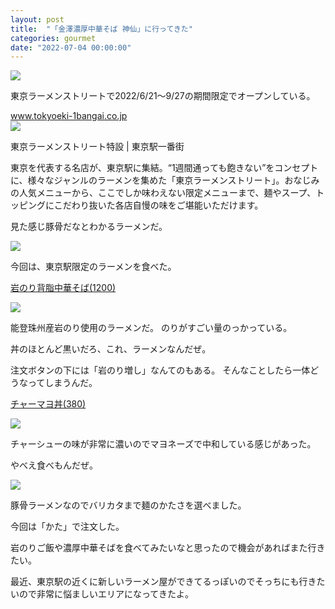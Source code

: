 ```yaml
---
layout: post
title:  "「金澤濃厚中華そば 神仙」に行ってきた"
categories: gourmet
date: "2022-07-04 00:00:00"
---
```



<div class="trim">
  <div class="trim__item">
    <a href="{{ site.url }}/assets/images/2022-07-04-report/15-39-11.png">
      <img class="one" src="{{ site.url }}/assets/thumbnail/2022-07-04-report/15-39-11.png">
    </a>
  </div>
</div>


東京ラーメンストリートで2022/6/21〜9/27の期間限定でオープンしている。


<div class="card">
  <a href="https://www.tokyoeki-1bangai.co.jp/street/ramen/"></a>
  <div class="card__header">
    <a href="https://www.tokyoeki-1bangai.co.jp/street/ramen/">www.tokyoeki-1bangai.co.jp</a>
  </div>
  <div class="card__image">
    <img src="https://www.tokyoeki-1bangai.co.jp/street/ramen/assets/images/ogp.png">
  </div>
  <div class="card__title">
    <p>東京ラーメンストリート特設 | 東京駅一番街</p>
  </div>
  <div class="card__description">
    <p>東京を代表する名店が、東京駅に集結。“1週間通っても飽きない”をコンセプトに、様々なジャンルのラーメンを集めた「東京ラーメンストリート」。おなじみの人気メニューから、ここでしか味わえない限定メニューまで、麺やスープ、トッピングにこだわり抜いた各店自慢の味をご堪能いただけます。</p>
  </div>
</div>


見た感じ豚骨だなとわかるラーメンだ。


<div class="trim">
  <div class="trim__item">
    <a href="{{ site.url }}/assets/images/2022-07-04-report/15-39-19.png">
      <img class="one" src="{{ site.url }}/assets/thumbnail/2022-07-04-report/15-39-19.png">
    </a>
  </div>
</div>


今回は、東京駅限定のラーメンを食べた。

<u>岩のり背脂中華そば(1200)</u>


<div class="trim">
  <div class="trim__item">
    <a href="{{ site.url }}/assets/images/2022-07-04-report/15-43-01.png">
      <img class="one" src="{{ site.url }}/assets/thumbnail/2022-07-04-report/15-43-01.png">
    </a>
  </div>
</div>


能登珠州産岩のり使用のラーメンだ。
のりがすごい量のっかっている。

丼のほとんど黒いだろ、これ、ラーメンなんだぜ。

注文ボタンの下には「岩のり増し」なんてのもある。
そんなことしたら一体どうなってしまうんだ。

<u>チャーマヨ丼(380)</u>


<div class="trim">
  <div class="trim__item">
    <a href="{{ site.url }}/assets/images/2022-07-04-report/15-42-18.png">
      <img class="one" src="{{ site.url }}/assets/thumbnail/2022-07-04-report/15-42-18.png">
    </a>
  </div>
</div>


チャーシューの味が非常に濃いのでマヨネーズで中和している感じがあった。

やべえ食べもんだぜ。


<div class="trim">
  <div class="trim__item">
    <a href="{{ site.url }}/assets/images/2022-07-04-report/15-43-56.png">
      <img class="one" src="{{ site.url }}/assets/thumbnail/2022-07-04-report/15-43-56.png">
    </a>
  </div>
</div>


豚骨ラーメンなのでバリカタまで麺のかたさを選べました。

今回は「かた」で注文した。

岩のりご飯や濃厚中華そばを食べてみたいなと思ったので機会があればまた行きたい。

最近、東京駅の近くに新しいラーメン屋ができてるっぽいのでそっちにも行きたいので非常に悩ましいエリアになってきたよ。
